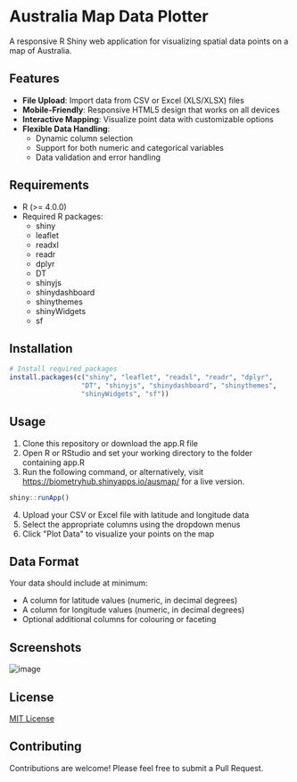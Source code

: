 # Australia Map Data Plotter

A responsive R Shiny web application for visualizing spatial data points on a map of Australia.

## Features

- **File Upload**: Import data from CSV or Excel (XLS/XLSX) files
- **Mobile-Friendly**: Responsive HTML5 design that works on all devices
- **Interactive Mapping**: Visualize point data with customizable options
- **Flexible Data Handling**:
  - Dynamic column selection
  - Support for both numeric and categorical variables
  - Data validation and error handling

## Requirements

- R (>= 4.0.0)
- Required R packages:
  - shiny
  - leaflet
  - readxl
  - readr
  - dplyr
  - DT
  - shinyjs
  - shinydashboard
  - shinythemes
  - shinyWidgets
  - sf

## Installation

```r
# Install required packages
install.packages(c("shiny", "leaflet", "readxl", "readr", "dplyr", 
                  "DT", "shinyjs", "shinydashboard", "shinythemes",
                  "shinyWidgets", "sf"))
```

## Usage

1. Clone this repository or download the app.R file
2. Open R or RStudio and set your working directory to the folder containing app.R
3. Run the following command, or alternatively, visit https://biometryhub.shinyapps.io/ausmap/ for a live version.

```r
shiny::runApp()
```

4. Upload your CSV or Excel file with latitude and longitude data
5. Select the appropriate columns using the dropdown menus
6. Click "Plot Data" to visualize your points on the map

## Data Format
Your data should include at minimum:

- A column for latitude values (numeric, in decimal degrees)
- A column for longitude values (numeric, in decimal degrees)
- Optional additional columns for colouring or faceting

## Screenshots

![image](https://github.com/user-attachments/assets/01bcea2e-4df4-47d1-959e-1e71d869b396)

## License

[MIT License](LICENSE.md)

## Contributing

Contributions are welcome! Please feel free to submit a Pull Request.
